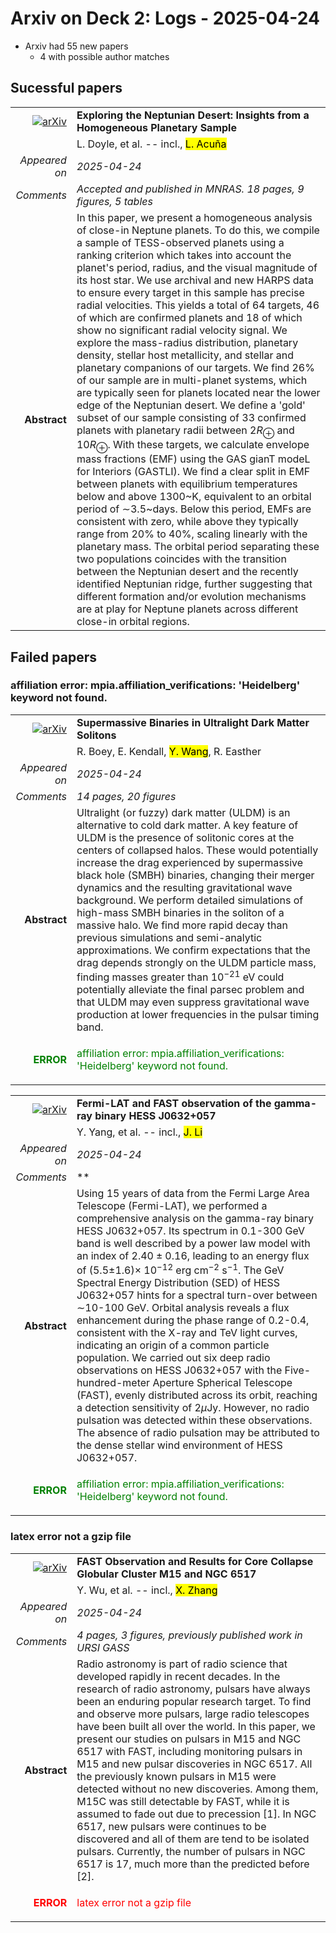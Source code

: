 # Arxiv on Deck 2: Logs - 2025-04-24

* Arxiv had 55 new papers
    * 4 with possible author matches

## Sucessful papers


|||
|---:|:---|
| [![arXiv](https://img.shields.io/badge/arXiv-2504.16164-b31b1b.svg)](https://arxiv.org/abs/2504.16164) | **Exploring the Neptunian Desert: Insights from a Homogeneous Planetary Sample**  |
|| L. Doyle, et al. -- incl., <mark>L. Acuña</mark> |
|*Appeared on*| *2025-04-24*|
|*Comments*| *Accepted and published in MNRAS. 18 pages, 9 figures, 5 tables*|
|**Abstract**|            In this paper, we present a homogeneous analysis of close-in Neptune planets. To do this, we compile a sample of TESS-observed planets using a ranking criterion which takes into account the planet's period, radius, and the visual magnitude of its host star. We use archival and new HARPS data to ensure every target in this sample has precise radial velocities. This yields a total of 64 targets, 46 of which are confirmed planets and 18 of which show no significant radial velocity signal. We explore the mass-radius distribution, planetary density, stellar host metallicity, and stellar and planetary companions of our targets. We find 26$\%$ of our sample are in multi-planet systems, which are typically seen for planets located near the lower edge of the Neptunian desert. We define a 'gold' subset of our sample consisting of 33 confirmed planets with planetary radii between 2$R_{\oplus}$ and 10$R_{\oplus}$. With these targets, we calculate envelope mass fractions (EMF) using the GAS gianT modeL for Interiors (GASTLI). We find a clear split in EMF between planets with equilibrium temperatures below and above 1300~K, equivalent to an orbital period of $\sim$3.5~days. Below this period, EMFs are consistent with zero, while above they typically range from 20$\%$ to 40$\%$, scaling linearly with the planetary mass. The orbital period separating these two populations coincides with the transition between the Neptunian desert and the recently identified Neptunian ridge, further suggesting that different formation and/or evolution mechanisms are at play for Neptune planets across different close-in orbital regions.         |

## Failed papers

### affiliation error: mpia.affiliation_verifications: 'Heidelberg' keyword not found. 


|||
|---:|:---|
| [![arXiv](https://img.shields.io/badge/arXiv-2504.16348-b31b1b.svg)](https://arxiv.org/abs/2504.16348) | **Supermassive Binaries in Ultralight Dark Matter Solitons**  |
|| R. Boey, E. Kendall, <mark>Y. Wang</mark>, R. Easther |
|*Appeared on*| *2025-04-24*|
|*Comments*| *14 pages, 20 figures*|
|**Abstract**|            Ultralight (or fuzzy) dark matter (ULDM) is an alternative to cold dark matter. A key feature of ULDM is the presence of solitonic cores at the centers of collapsed halos. These would potentially increase the drag experienced by supermassive black hole (SMBH) binaries, changing their merger dynamics and the resulting gravitational wave background. We perform detailed simulations of high-mass SMBH binaries in the soliton of a massive halo. We find more rapid decay than previous simulations and semi-analytic approximations. We confirm expectations that the drag depends strongly on the ULDM particle mass, finding masses greater than $10^{-21}$ eV could potentially alleviate the final parsec problem and that ULDM may even suppress gravitational wave production at lower frequencies in the pulsar timing band.         |
|<p style="color:green"> **ERROR** </p>| <p style="color:green">affiliation error: mpia.affiliation_verifications: 'Heidelberg' keyword not found.</p> |


|||
|---:|:---|
| [![arXiv](https://img.shields.io/badge/arXiv-2504.16881-b31b1b.svg)](https://arxiv.org/abs/2504.16881) | **Fermi-LAT and FAST observation of the gamma-ray binary HESS J0632+057**  |
|| Y. Yang, et al. -- incl., <mark>J. Li</mark> |
|*Appeared on*| *2025-04-24*|
|*Comments*| **|
|**Abstract**|            Using 15 years of data from the Fermi Large Area Telescope (Fermi-LAT), we performed a comprehensive analysis on the gamma-ray binary HESS J0632+057. Its spectrum in 0.1-300 GeV band is well described by a power law model with an index of $2.40\pm0.16$, leading to an energy flux of (5.5$\pm$1.6$)\times$ 10$^{-12}$ erg cm$^{-2}$ s$^{-1}$. The GeV Spectral Energy Distribution (SED) of HESS J0632+057 hints for a spectral turn-over between $\sim$10-100 GeV. Orbital analysis reveals a flux enhancement during the phase range of 0.2-0.4, consistent with the X-ray and TeV light curves, indicating an origin of a common particle population. We carried out six deep radio observations on HESS J0632+057 with the Five-hundred-meter Aperture Spherical Telescope (FAST), evenly distributed across its orbit, reaching a detection sensitivity of 2$\mu$Jy. However, no radio pulsation was detected within these observations. The absence of radio pulsation may be attributed to the dense stellar wind environment of HESS J0632+057.         |
|<p style="color:green"> **ERROR** </p>| <p style="color:green">affiliation error: mpia.affiliation_verifications: 'Heidelberg' keyword not found.</p> |

### latex error not a gzip file 


|||
|---:|:---|
| [![arXiv](https://img.shields.io/badge/arXiv-2504.16648-b31b1b.svg)](https://arxiv.org/abs/2504.16648) | **FAST Observation and Results for Core Collapse Globular Cluster M15 and NGC 6517**  |
|| Y. Wu, et al. -- incl., <mark>X. Zhang</mark> |
|*Appeared on*| *2025-04-24*|
|*Comments*| *4 pages, 3 figures, previously published work in URSI GASS*|
|**Abstract**|            Radio astronomy is part of radio science that developed rapidly in recent decades. In the research of radio astronomy, pulsars have always been an enduring popular research target. To find and observe more pulsars, large radio telescopes have been built all over the world. In this paper, we present our studies on pulsars in M15 and NGC 6517 with FAST, including monitoring pulsars in M15 and new pulsar discoveries in NGC 6517. All the previously known pulsars in M15 were detected without no new discoveries. Among them, M15C was still detectable by FAST, while it is assumed to fade out due to precession [1]. In NGC 6517, new pulsars were continues to be discovered and all of them are tend to be isolated pulsars. Currently, the number of pulsars in NGC 6517 is 17, much more than the predicted before [2].         |
|<p style="color:red"> **ERROR** </p>| <p style="color:red">latex error not a gzip file</p> |

